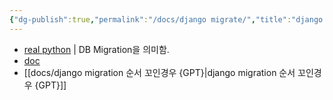 ```yaml
---
{"dg-publish":true,"permalink":"/docs/django migrate/","title":"django migrate"}
---
```


- [real python](https://realpython.com/django-migrations-a-primer/) | DB Migration을 의미함.
- [doc](https://docs.djangoproject.com/en/4.2/topics/migrations/)
- [[docs/django migration 순서 꼬인경우 {GPT}\|django migration 순서 꼬인경우 {GPT}]]
